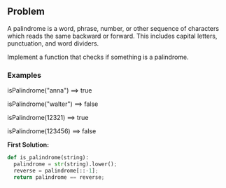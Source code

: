 ## Problem

A palindrome is a word, phrase, number, or other sequence of characters which reads the same backward or forward. This includes capital letters, punctuation, and word dividers.

Implement a function that checks if something is a palindrome.

### Examples

isPalindrome("anna")   ==> true

isPalindrome("walter") ==> false

isPalindrome(12321)    ==> true

isPalindrome(123456)   ==> false


**First Solution:**
```python
def is_palindrome(string):
  palindrome = str(string).lower();
  reverse = palindrome[::-1];
  return palindrome == reverse;
```